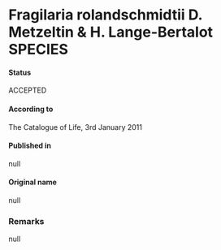 Fragilaria rolandschmidtii D. Metzeltin & H. Lange-Bertalot SPECIES
=======

#### Status
ACCEPTED

#### According to
The Catalogue of Life, 3rd January 2011

#### Published in
null

#### Original name
null

### Remarks
null